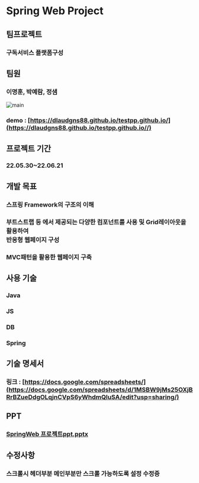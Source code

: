 # Spring Web Project
## 팀프로젝트 
### 구독서비스 플랫폼구성
## 팀원
### 이명훈, 박예람, 정샘

![main](https://user-images.githubusercontent.com/103983433/174878419-5f281fe5-75a7-42ed-a80c-f6714e92a58f.PNG)

### demo : [https://dlaudgns88.github.io/testpp.github.io/](https://dlaudgns88.github.io/testpp.github.io//)
## 프로젝트 기간 
### 22.05.30~22.06.21

## 개발 목표 
### 스프링 Framework의 구조의 이해
### 부트스트랩 등 에서 제공되는 다양한 컴포넌트를 사용 및 Grid레이아웃을 활용하여 <br/> 반응형 웹페이지 구성
### MVC패턴을 활용한 웹페이지 구축

## 사용 기술
### Java
### JS
### DB
### Spring

## 기술 명세서  
### 링크 : [https://docs.google.com/spreadsheets/](https://docs.google.com/spreadsheets/d/1MSBW9jMs25OXjBRrBZueDdgOLqjnCVpS6yWhdmQluSA/edit?usp=sharing/)
## PPT
### [SpringWeb 프로젝트ppt.pptx](https://github.com/dlaudgns88/Springweb/files/8963946/22.06.14.ppt.pptx)
## 수정사항
### 스크롤시 헤더부분 메인부분만 스크롤 가능하도록 설정 수정중
